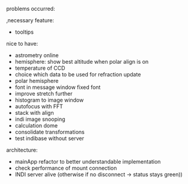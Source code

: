 
problems occurred:

‚necessary feature:
- tooltips

nice to have:
- astrometry online
- hemisphere: show best altitude when polar align is on
- temperature of CCD
- choice which data to be used for refraction update
- polar hemisphere
- font in message window fixed font
- improve stretch further
- histogram to image window
- autofocus with FFT
- stack with align
- indi image snooping
- calculation dome
- consolidate transformations
- test indibase without server

architecture:
- mainApp refactor to better understandable implementation
- check performance of mount connection
- INDI server alive (otherwise if no disconnect -> status stays green))